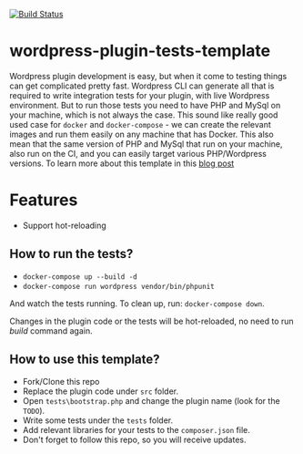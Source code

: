 [![Build Status](https://travis-ci.org/Soluto/wordpress-plugin-tests-template.svg?branch=master)](https://travis-ci.org/Soluto/wordpress-plugin-tests-template)

# wordpress-plugin-tests-template
Wordpress plugin development is easy, but when it come to testing things can get complicated pretty fast.
Wordpress CLI can generate all that is required to write integration tests for your plugin, with live Wordpress environment.
But to run those tests you need to have PHP and MySql on your machine, which is not always the case.
This sound like really good used case for `docker` and `docker-compose` - we can create the relevant images and run them easily on any machine that has Docker.
This also mean that the same version of PHP and MySql that run on your machine, also run on the CI, and you can easily target various PHP/Wordpress versions.
To learn more about this template in this [blog post](https://blog.solutotlv.com/testing-wordpress-plugins-easy/https://blog.solutotlv.com/userless-mobile-authentication/?utm_source=github)

# Features
* Support hot-reloading

## How to run the tests?
* `docker-compose up --build -d`
* `docker-compose run wordpress vendor/bin/phpunit`

And watch the tests running.
To clean up, run: `docker-compose down`.

Changes in the plugin code or the tests will be hot-reloaded, no need to run _build_ command again.

## How to use this template?
* Fork/Clone this repo
* Replace the plugin code under `src` folder.
* Open `tests\bootstrap.php` and change the plugin name (look for the `TODO`).
* Write some tests under the `tests` folder.
* Add relevant libraries for your tests to the `composer.json` file.
* Don't forget to follow this repo, so you will receive updates.
